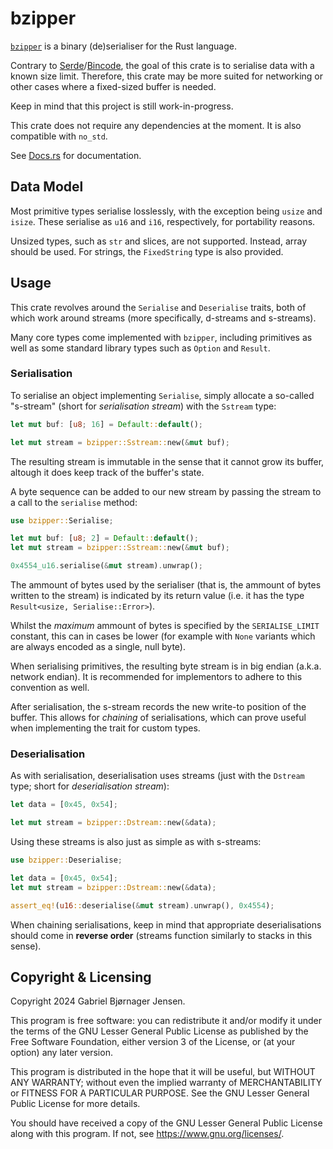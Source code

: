# bzipper

[`bzipper`](https://crates.io/crates/bzipper) is a binary (de)serialiser for the Rust language.

Contrary to [Serde](https://crates.io/crates/serde/)/[Bincode](https://crates.io/crates/bincode/), the goal of this crate is to serialise data with a known size limit.
Therefore, this crate may be more suited for networking or other cases where a fixed-sized buffer is needed.

Keep in mind that this project is still work-in-progress.

This crate does not require any dependencies at the moment.
It is also compatible with `no_std`.

See [Docs.rs](https://docs.rs/bzipper/latest/bzipper/) for documentation.

## Data Model

Most primitive types serialise losslessly, with the exception being `usize` and `isize`.
These serialise as `u16` and `i16`, respectively, for portability reasons.

Unsized types, such as `str` and slices, are not supported.
Instead, array should be used.
For strings, the `FixedString` type is also provided.

## Usage

This crate revolves around the `Serialise` and `Deserialise` traits, both of which work around streams (more specifically, d-streams and s-streams).

Many core types come implemented with `bzipper`, including primitives as well as some standard library types such as `Option` and `Result`.

### Serialisation

To serialise an object implementing `Serialise`, simply allocate a so-called "s-stream" (short for *serialisation stream*) with the `Sstream` type:

```rs
let mut buf: [u8; 16] = Default::default();

let mut stream = bzipper::Sstream::new(&mut buf);
```

The resulting stream is immutable in the sense that it cannot grow its buffer, altough it does keep track of the buffer's state.

A byte sequence can be added to our new stream by passing the stream to a call to the `serialise` method:

```rs
use bzipper::Serialise;

let mut buf: [u8; 2] = Default::default();
let mut stream = bzipper::Sstream::new(&mut buf);

0x4554_u16.serialise(&mut stream).unwrap();
```

The ammount of bytes used by the serialiser (that is, the ammount of bytes written to the stream) is indicated by its return value (i.e. it has the type `Result<usize, Serialise::Error>`).

Whilst the *maximum* ammount of bytes is specified by the `SERIALISE_LIMIT` constant, this can in cases be lower (for example with `None` variants which are always encoded as a single, null byte).

When serialising primitives, the resulting byte stream is in big endian (a.k.a. network endian).
It is recommended for implementors to adhere to this convention as well.

After serialisation, the s-stream records the new write-to position of the buffer. This allows for *chaining* of serialisations, which can prove useful when implementing the trait for custom types.

### Deserialisation

As with serialisation, deserialisation uses streams (just with the `Dstream` type; short for *deserialisation stream*):

```rs
let data = [0x45, 0x54];

let mut stream = bzipper::Dstream::new(&data);
```

Using these streams is also just as simple as with s-streams:

```rs
use bzipper::Deserialise;

let data = [0x45, 0x54];
let mut stream = bzipper::Dstream::new(&data);

assert_eq!(u16::deserialise(&mut stream).unwrap(), 0x4554);
```

When chaining serialisations, keep in mind that appropriate deserialisations should come in **reverse order** (streams function similarly to stacks in this sense).

## Copyright & Licensing

Copyright 2024 Gabriel Bjørnager Jensen.

This program is free software: you can redistribute it and/or modify it under the terms of the GNU Lesser General Public License as published by the Free Software Foundation, either version 3 of the License, or (at your option) any later version.

This program is distributed in the hope that it will be useful, but WITHOUT ANY WARRANTY; without even the implied warranty of MERCHANTABILITY or FITNESS FOR A PARTICULAR PURPOSE. See the GNU Lesser General Public License for more details.

You should have received a copy of the GNU Lesser General Public License along with this program. If not, see <https://www.gnu.org/licenses/>.
